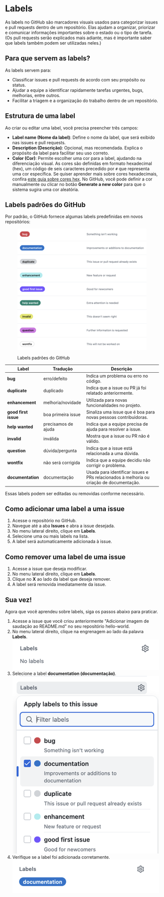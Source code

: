 # Labels

As labels no GitHub são marcadores visuais usados para categorizar issues e pull requests dentro de um repositório. Elas ajudam a organizar, priorizar e comunicar informações importantes sobre o estado ou o tipo de tarefa. (Os pull requests serão explicados mais adiante, mas é importante saber que labels também podem ser utilizadas neles.)

## Para que servem as labels?

As labels servem para:

* Classificar issues e pull requests de acordo com seu propósito ou status.
* Ajudar a equipe a identificar rapidamente tarefas urgentes, bugs, melhorias, entre outros.
* Facilitar a triagem e a organização do trabalho dentro de um repositório.

## Estrutura de uma label

Ao criar ou editar uma label, você precisa preencher três campos:

* **Label name (Nome da label)**: Define o nome da label, que será exibido nas issues e pull requests.
* **Description (Descrição)**: Opcional, mas recomendada. Explica o propósito da label para facilitar seu uso correto.
* **Color (Cor)**: Permite escolher uma cor para a label, ajudando na diferenciação visual. As cores são definidas em formato hexadecimal (hex), um código de seis caracteres precedido por `#` que representa uma cor específica. Se quiser aprender mais sobre cores hexadecimais, confira [este guia sobre cores hex](https://cidesp.com.br/artigo/tabela-de-cores-hexadecimal). No GitHub, você pode definir a cor manualmente ou clicar no botão **Generate a new color** para que o sistema sugira uma cor aleatória.

## Labels padrões do GitHub

Por padrão, o GitHub fornece algumas labels predefinidas em novos repositórios:

<figure><img src="../../.gitbook/assets/image (2) (2).png" alt=""><figcaption><p>Labels padrões do GitHub</p></figcaption></figure>

| Label                | Tradução            | Descrição                                                                               |
| -------------------- | ------------------- | --------------------------------------------------------------------------------------- |
| **bug**              | erro/defeito        | Indica um problema ou erro no código.                                                   |
| **duplicate**        | duplicado           | Indica que a issue ou PR já foi relatado anteriormente.                                 |
| **enhancement**      | melhoria/novidade   | Utilizada para novas funcionalidades no projeto.                                        |
| **good first issue** | boa primeira issue  | Sinaliza uma issue que é boa para novas pessoas contribuidoras.                         |
| **help wanted**      | precisamos de ajuda | Indica que a equipe precisa de ajuda para resolver a issue.                             |
| **invalid**          | inválida            | Mostra que a issue ou PR não é válido.                                                  |
| **question**         | dúvida/pergunta     | Indica que a issue está relacionada a uma dúvida.                                       |
| **wontfix**          | não será corrigida  | Indica que a equipe decidiu não corrigir o problema.                                    |
| **documentation**    | documentação        | Usada para identificar issues e PRs relacionados à melhoria ou criação de documentação. |

Essas labels podem ser editadas ou removidas conforme necessário.

## Como adicionar uma label a uma issue

1. Acesse o repositório no GitHub.
2. Navegue até a aba **Issues** e abra a issue desejada.
3. No menu lateral direito, clique em **Labels**.
4. Selecione uma ou mais labels na lista.
5. A label será automaticamente adicionada à issue.

## Como remover uma label de uma issue

1. Acesse a issue que deseja modificar.
2. No menu lateral direito, clique em **Labels**.
3. Clique no **X** ao lado da label que deseja remover.
4. A label será removida imediatamente da issue.

## Sua vez!

Agora que você aprendeu sobre labels, siga os passos abaixo para praticar.

1. Acesse a issue que você criou anteriormente "Adicionar imagem de saudação ao README.md" no seu repositório hello-world.
2. No menu lateral direito, clique na engrenagem ao lado da palavra **Labels**.\
   ![](<../../.gitbook/assets/image (4).png>)
3. Selecione a label **documentation (documentação)**.\
   ![](<../../.gitbook/assets/image (3).png>)
4. Verifique se a label foi adicionada corretamente.\
   ![](<../../.gitbook/assets/image (5).png>)
